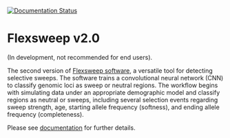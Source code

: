 [![Documentation Status](https://readthedocs.org/projects/flexsweep/badge/?version=latest)](https://flexsweep.readthedocs.io/en/latest/?badge=latest)

# Flexsweep v2.0

(In development, not recommended for end users).

The second version of [Flexsweep software](https://doi.org/10.1093/molbev/msad139), a versatile tool for detecting selective sweeps. The software trains a convolutional neural network (CNN) to classify genomic loci as sweep or neutral regions. The workflow begins with simulating data under an appropriate demographic model and classify regions as neutral or sweeps, including several selection events regarding sweep strength, age, starting allele frequency (softness), and ending allele frequency (completeness).

Please see [documentation](https://flexsweep.readthedocs.io/en/latest/) for further details.


